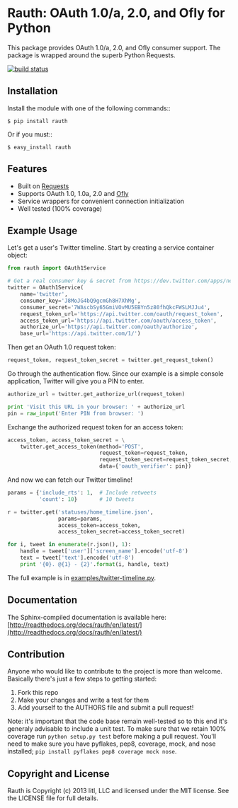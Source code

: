# Rauth: OAuth 1.0/a, 2.0, and Ofly for Python

This package provides OAuth 1.0/a, 2.0, and Ofly consumer support. The
package is wrapped around the superb Python Requests.

[![build status](https://secure.travis-ci.org/litl/rauth.png?branch=master)](https://travis-ci.org/#!/litl/rauth)


## Installation

Install the module with one of the following commands::

    $ pip install rauth

Or if you must::

    $ easy_install rauth


## Features

* Built on [Requests](https://github.com/kennethreitz/requests)
* Supports OAuth 1.0, 1.0a, 2.0 and [Ofly](http://www.shutterfly.com/documentation/start.sfly)
* Service wrappers for convenient connection initialization
* Well tested (100% coverage)


## Example Usage

Let's get a user's Twitter timeline. Start by creating a service container 
object:

```python
from rauth import OAuth1Service

# Get a real consumer key & secret from https://dev.twitter.com/apps/new
twitter = OAuth1Service(
    name='twitter',
    consumer_key='J8MoJG4bQ9gcmGh8H7XhMg',
    consumer_secret='7WAscbSy65GmiVOvMU5EBYn5z80fhQkcFWSLMJJu4',
    request_token_url='https://api.twitter.com/oauth/request_token',
    access_token_url='https://api.twitter.com/oauth/access_token',
    authorize_url='https://api.twitter.com/oauth/authorize',
    base_url='https://api.twitter.com/1/')
```

Then get an OAuth 1.0 request token:

```python
request_token, request_token_secret = twitter.get_request_token()
```

Go through the authentication flow.  Since our example is a simple console
application, Twitter will give you a PIN to enter.

```python
authorize_url = twitter.get_authorize_url(request_token)

print 'Visit this URL in your browser: ' + authorize_url
pin = raw_input('Enter PIN from browser: ')
```

Exchange the authorized request token for an access token:

```python
access_token, access_token_secret = \
    twitter.get_access_token(method='POST',
                             request_token=request_token,
                             request_token_secret=request_token_secret,
                             data={'oauth_verifier': pin})
```

And now we can fetch our Twitter timeline!

```python
params = {'include_rts': 1,  # Include retweets
          'count': 10}       # 10 tweets

r = twitter.get('statuses/home_timeline.json',
                params=params,
                access_token=access_token,
                access_token_secret=access_token_secret)

for i, tweet in enumerate(r.json(), 1):
    handle = tweet['user']['screen_name'].encode('utf-8')
    text = tweet['text'].encode('utf-8')
    print '{0}. @{1} - {2}'.format(i, handle, text)
```

The full example is in [examples/twitter-timeline.py](https://github.com/litl/rauth/blob/master/examples/twitter-timeline-cli.py).


## Documentation

The Sphinx-compiled documentation is available here: [http://readthedocs.org/docs/rauth/en/latest/](http://readthedocs.org/docs/rauth/en/latest/)


## Contribution

Anyone who would like to contribute to the project is more than welcome.
Basically there's just a few steps to getting started:

1. Fork this repo
2. Make your changes and write a test for them
3. Add yourself to the AUTHORS file and submit a pull request!

Note: it's important that the code base remain well-tested so to this end it's
generaly advisable to include a unit test. To make sure that we retain 100%
coverage run `python setup.py test` before making a pull request. You'll need
to make sure you have pyflakes, pep8, coverage, mock, and nose installed;
`pip install pyflakes pep8 coverage mock nose`.

## Copyright and License

Rauth is Copyright (c) 2013 litl, LLC and licensed under the MIT license.
See the LICENSE file for full details.
